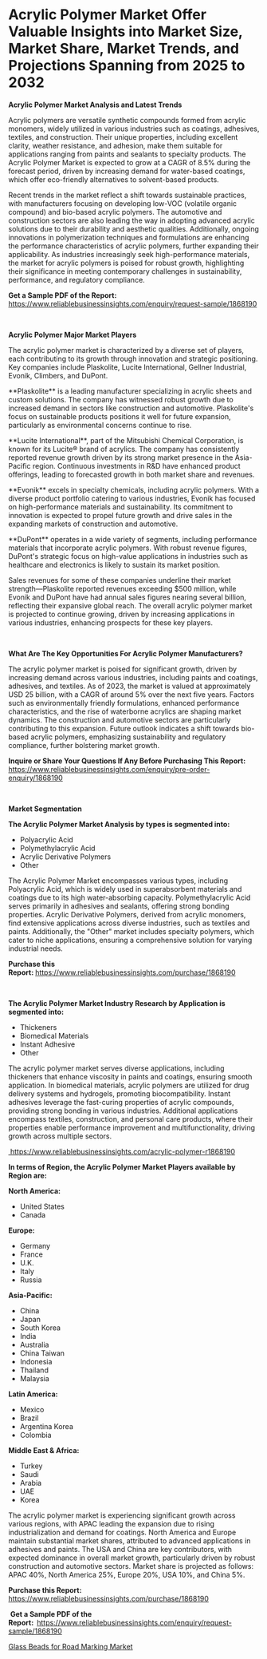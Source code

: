 <p><h1>Acrylic Polymer Market Offer Valuable Insights into Market Size, Market Share, Market Trends, and Projections Spanning from 2025 to 2032</h1></p><p><strong>Acrylic Polymer Market Analysis and Latest Trends</strong></p>
<p><p>Acrylic polymers are versatile synthetic compounds formed from acrylic monomers, widely utilized in various industries such as coatings, adhesives, textiles, and construction. Their unique properties, including excellent clarity, weather resistance, and adhesion, make them suitable for applications ranging from paints and sealants to specialty products. The Acrylic Polymer Market is expected to grow at a CAGR of 8.5% during the forecast period, driven by increasing demand for water-based coatings, which offer eco-friendly alternatives to solvent-based products.</p><p>Recent trends in the market reflect a shift towards sustainable practices, with manufacturers focusing on developing low-VOC (volatile organic compound) and bio-based acrylic polymers. The automotive and construction sectors are also leading the way in adopting advanced acrylic solutions due to their durability and aesthetic qualities. Additionally, ongoing innovations in polymerization techniques and formulations are enhancing the performance characteristics of acrylic polymers, further expanding their applicability. As industries increasingly seek high-performance materials, the market for acrylic polymers is poised for robust growth, highlighting their significance in meeting contemporary challenges in sustainability, performance, and regulatory compliance.</p></p>
<p><strong>Get a Sample PDF of the Report:&nbsp;</strong> <a href="https://www.reliablebusinessinsights.com/enquiry/request-sample/1868190?utm_campaign=2752&utm_medium=2&utm_source=Github&utm_content=ia&utm_term=01042025&utm_id=acrylic-polymer">https://www.reliablebusinessinsights.com/enquiry/request-sample/1868190</a></p>
<p>&nbsp;</p>
<p><strong>Acrylic Polymer Major Market Players</strong></p>
<p><p>The acrylic polymer market is characterized by a diverse set of players, each contributing to its growth through innovation and strategic positioning. Key companies include Plaskolite, Lucite International, Gellner Industrial, Evonik, Climbers, and DuPont.</p><p>**Plaskolite** is a leading manufacturer specializing in acrylic sheets and custom solutions. The company has witnessed robust growth due to increased demand in sectors like construction and automotive. Plaskolite's focus on sustainable products positions it well for future expansion, particularly as environmental concerns continue to rise.</p><p>**Lucite International**, part of the Mitsubishi Chemical Corporation, is known for its Lucite® brand of acrylics. The company has consistently reported revenue growth driven by its strong market presence in the Asia-Pacific region. Continuous investments in R&D have enhanced product offerings, leading to forecasted growth in both market share and revenues.</p><p>**Evonik** excels in specialty chemicals, including acrylic polymers. With a diverse product portfolio catering to various industries, Evonik has focused on high-performance materials and sustainability. Its commitment to innovation is expected to propel future growth and drive sales in the expanding markets of construction and automotive.</p><p>**DuPont** operates in a wide variety of segments, including performance materials that incorporate acrylic polymers. With robust revenue figures, DuPont's strategic focus on high-value applications in industries such as healthcare and electronics is likely to sustain its market position.</p><p>Sales revenues for some of these companies underline their market strength—Plaskolite reported revenues exceeding $500 million, while Evonik and DuPont have had annual sales figures nearing several billion, reflecting their expansive global reach. The overall acrylic polymer market is projected to continue growing, driven by increasing applications in various industries, enhancing prospects for these key players.</p></p>
<p>&nbsp;</p>
<p><strong>What Are The Key Opportunities For Acrylic Polymer Manufacturers?</strong></p>
<p><p>The acrylic polymer market is poised for significant growth, driven by increasing demand across various industries, including paints and coatings, adhesives, and textiles. As of 2023, the market is valued at approximately USD 25 billion, with a CAGR of around 5% over the next five years. Factors such as environmentally friendly formulations, enhanced performance characteristics, and the rise of waterborne acrylics are shaping market dynamics. The construction and automotive sectors are particularly contributing to this expansion. Future outlook indicates a shift towards bio-based acrylic polymers, emphasizing sustainability and regulatory compliance, further bolstering market growth.</p></p>
<p><strong>Inquire or Share Your Questions If Any Before Purchasing This Report:</strong> <a href="https://www.reliablebusinessinsights.com/enquiry/pre-order-enquiry/1868190?utm_campaign=2752&utm_medium=2&utm_source=Github&utm_content=ia&utm_term=01042025&utm_id=acrylic-polymer">https://www.reliablebusinessinsights.com/enquiry/pre-order-enquiry/1868190</a></p>
<p>&nbsp;</p>
<p><strong>Market Segmentation</strong></p>
<p><strong>The Acrylic Polymer Market Analysis by types is segmented into:</strong></p>
<p><ul><li>Polyacrylic Acid</li><li>Polymethylacrylic Acid</li><li>Acrylic Derivative Polymers</li><li>Other</li></ul></p>
<p><p>The Acrylic Polymer Market encompasses various types, including Polyacrylic Acid, which is widely used in superabsorbent materials and coatings due to its high water-absorbing capacity. Polymethylacrylic Acid serves primarily in adhesives and sealants, offering strong bonding properties. Acrylic Derivative Polymers, derived from acrylic monomers, find extensive applications across diverse industries, such as textiles and paints. Additionally, the "Other" market includes specialty polymers, which cater to niche applications, ensuring a comprehensive solution for varying industrial needs.</p></p>
<p><strong>Purchase this Report:&nbsp;</strong><a href="https://www.reliablebusinessinsights.com/purchase/1868190?utm_campaign=2752&utm_medium=2&utm_source=Github&utm_content=ia&utm_term=01042025&utm_id=acrylic-polymer">https://www.reliablebusinessinsights.com/purchase/1868190</a></p>
<p>&nbsp;</p>
<p><strong>The Acrylic Polymer Market Industry Research by Application is segmented into:</strong></p>
<p><ul><li>Thickeners</li><li>Biomedical Materials</li><li>Instant Adhesive</li><li>Other</li></ul></p>
<p><p>The acrylic polymer market serves diverse applications, including thickeners that enhance viscosity in paints and coatings, ensuring smooth application. In biomedical materials, acrylic polymers are utilized for drug delivery systems and hydrogels, promoting biocompatibility. Instant adhesives leverage the fast-curing properties of acrylic compounds, providing strong bonding in various industries. Additional applications encompass textiles, construction, and personal care products, where their properties enable performance improvement and multifunctionality, driving growth across multiple sectors.</p></p>
<p><a href="https://www.reliablebusinessinsights.com/acrylic-polymer-r1868190?utm_campaign=2752&utm_medium=2&utm_source=Github&utm_content=ia&utm_term=01042025&utm_id=acrylic-polymer">&nbsp;https://www.reliablebusinessinsights.com/acrylic-polymer-r1868190</a></p>
<p><strong>In terms of Region, the Acrylic Polymer Market Players available by Region are:</strong></p>
<p>
    <p> <strong> North America: </strong>
        <ul>
            <li>United States</li>
            <li>Canada</li>
        </ul>
        </p> 
    <p> <strong> Europe: </strong>
        <ul>
            <li>Germany</li>
            <li>France</li>
            <li>U.K.</li>
            <li>Italy</li>
            <li>Russia</li>
        </ul>
        </p> 
    <p> <strong> Asia-Pacific: </strong>
        <ul>
            <li>China</li>
            <li>Japan</li>
            <li>South Korea</li>
            <li>India</li>
            <li>Australia</li>
            <li>China Taiwan</li>
            <li>Indonesia</li>
            <li>Thailand</li>
            <li>Malaysia</li>
        </ul>
        </p> 
    <p> <strong> Latin America: </strong>
        <ul>
            <li>Mexico</li>
            <li>Brazil</li>
            <li>Argentina Korea</li>
            <li>Colombia</li>
        </ul>
        </p> 
    <p> <strong> Middle East & Africa: </strong>
        <ul>
            <li>Turkey</li>
            <li>Saudi</li>
            <li>Arabia</li>
            <li>UAE</li>
            <li>Korea</li>
        </ul>
    </p>
    </p>
<p><p>The acrylic polymer market is experiencing significant growth across various regions, with APAC leading the expansion due to rising industrialization and demand for coatings. North America and Europe maintain substantial market shares, attributed to advanced applications in adhesives and paints. The USA and China are key contributors, with expected dominance in overall market growth, particularly driven by robust construction and automotive sectors. Market share is projected as follows: APAC 40%, North America 25%, Europe 20%, USA 10%, and China 5%.</p></p>
<p><strong>Purchase this Report: </strong><a href="https://www.reliablebusinessinsights.com/purchase/1868190?utm_campaign=2752&utm_medium=2&utm_source=Github&utm_content=ia&utm_term=01042025&utm_id=acrylic-polymer">https://www.reliablebusinessinsights.com/purchase/1868190</a></p>
<p>&nbsp;<strong>Get a Sample PDF of the Report:&nbsp;&nbsp;</strong><a href="https://www.reliablebusinessinsights.com/enquiry/request-sample/1868190?utm_campaign=2752&utm_medium=2&utm_source=Github&utm_content=ia&utm_term=01042025&utm_id=acrylic-polymer">https://www.reliablebusinessinsights.com/enquiry/request-sample/1868190</a></p>
<p><strong></strong></p>
<p><p><a href="https://github.com/zanoligarav/Market-Research-Report-List-1/blob/main/glass-beads-for-road-marking-market.md?utm_campaign=2752&utm_medium=2&utm_source=Github&utm_content=ia&utm_term=01042025&utm_id=acrylic-polymer">Glass Beads for Road Marking Market</a></p></p>